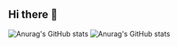 ## Hi there 👋

![Anurag's GitHub stats](https://github-readme-stats.vercel.app/api?username=AfshinZirak01&show_icons=true&theme=synthwave)
![Anurag's GitHub stats](https://github-readme-stats.vercel.app/api?username=AfshinZirak01&show_icons=true)

